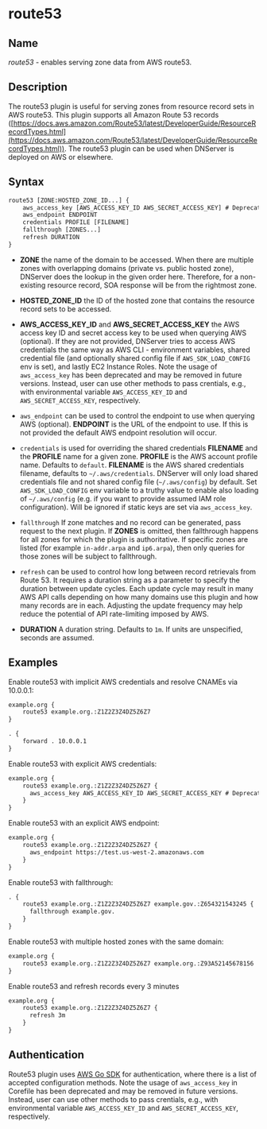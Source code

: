 # route53

## Name

*route53* - enables serving zone data from AWS route53.

## Description

The route53 plugin is useful for serving zones from resource record
sets in AWS route53. This plugin supports all Amazon Route 53 records
([https://docs.aws.amazon.com/Route53/latest/DeveloperGuide/ResourceRecordTypes.html](https://docs.aws.amazon.com/Route53/latest/DeveloperGuide/ResourceRecordTypes.html)).
The route53 plugin can be used when DNServer is deployed on AWS or elsewhere.

## Syntax

~~~ txt
route53 [ZONE:HOSTED_ZONE_ID...] {
    aws_access_key [AWS_ACCESS_KEY_ID AWS_SECRET_ACCESS_KEY] # Deprecated, uses other authentication methods instead.
    aws_endpoint ENDPOINT
    credentials PROFILE [FILENAME]
    fallthrough [ZONES...]
    refresh DURATION
}
~~~

*   **ZONE** the name of the domain to be accessed. When there are multiple zones with overlapping
    domains (private vs. public hosted zone), DNServer does the lookup in the given order here.
    Therefore, for a non-existing resource record, SOA response will be from the rightmost zone.

*   **HOSTED\_ZONE\_ID** the ID of the hosted zone that contains the resource record sets to be
    accessed.

*   **AWS\_ACCESS\_KEY\_ID** and **AWS\_SECRET\_ACCESS\_KEY** the AWS access key ID and secret access key
    to be used when querying AWS (optional). If they are not provided, DNServer tries to access
    AWS credentials the same way as AWS CLI - environment variables, shared credential file (and optionally
    shared config file if `AWS_SDK_LOAD_CONFIG` env is set), and lastly EC2 Instance Roles.
    Note the usage of `aws_access_key` has been deprecated and may be removed in future versions. Instead,
    user can use other methods to pass crentials, e.g., with environmental variable `AWS_ACCESS_KEY_ID` and
    `AWS_SECRET_ACCESS_KEY`, respectively.

*   `aws_endpoint` can be used to control the endpoint to use when querying AWS (optional). **ENDPOINT** is the
    URL of the endpoint to use. If this is not provided the default AWS endpoint resolution will occur.

*   `credentials` is used for overriding the shared credentials **FILENAME** and the **PROFILE** name for a
    given zone. **PROFILE** is the AWS account profile name. Defaults to `default`. **FILENAME** is the
    AWS shared credentials filename, defaults to `~/.aws/credentials`. DNServer will only load shared credentials
    file and not shared config file (`~/.aws/config`) by default. Set `AWS_SDK_LOAD_CONFIG` env variable to
    a truthy value to enable also loading of `~/.aws/config` (e.g. if you want to provide assumed IAM role
    configuration). Will be ignored if static keys are set via `aws_access_key`.

*   `fallthrough` If zone matches and no record can be generated, pass request to the next plugin.
    If **ZONES** is omitted, then fallthrough happens for all zones for which the plugin is
    authoritative. If specific zones are listed (for example `in-addr.arpa` and `ip6.arpa`), then
    only queries for those zones will be subject to fallthrough.

*   `refresh` can be used to control how long between record retrievals from Route 53. It requires
    a duration string as a parameter to specify the duration between update cycles. Each update
    cycle may result in many AWS API calls depending on how many domains use this plugin and how
    many records are in each. Adjusting the update frequency may help reduce the potential of API
    rate-limiting imposed by AWS.

*   **DURATION** A duration string. Defaults to `1m`. If units are unspecified, seconds are assumed.

## Examples

Enable route53 with implicit AWS credentials and resolve CNAMEs via 10.0.0.1:

~~~ txt
example.org {
	route53 example.org.:Z1Z2Z3Z4DZ5Z6Z7
}

. {
    forward . 10.0.0.1
}
~~~

Enable route53 with explicit AWS credentials:

~~~ txt
example.org {
    route53 example.org.:Z1Z2Z3Z4DZ5Z6Z7 {
      aws_access_key AWS_ACCESS_KEY_ID AWS_SECRET_ACCESS_KEY # Deprecated, uses other authentication methods instead.
    }
}
~~~

Enable route53 with an explicit AWS endpoint:

~~~ txt
example.org {
    route53 example.org.:Z1Z2Z3Z4DZ5Z6Z7 {
      aws_endpoint https://test.us-west-2.amazonaws.com
    }
}
~~~

Enable route53 with fallthrough:

~~~ txt
. {
    route53 example.org.:Z1Z2Z3Z4DZ5Z6Z7 example.gov.:Z654321543245 {
      fallthrough example.gov.
    }
}
~~~

Enable route53 with multiple hosted zones with the same domain:

~~~ txt
example.org {
    route53 example.org.:Z1Z2Z3Z4DZ5Z6Z7 example.org.:Z93A52145678156
}
~~~

Enable route53 and refresh records every 3 minutes
~~~ txt
example.org {
    route53 example.org.:Z1Z2Z3Z4DZ5Z6Z7 {
      refresh 3m
    }
}
~~~

## Authentication

Route53 plugin uses [AWS Go SDK](https://docs.aws.amazon.com/sdk-for-go/v1/developer-guide/configuring-sdk.html)
for authentication, where there is a list of accepted configuration methods.
Note the usage of `aws_access_key` in Corefile has been deprecated and may be removed in future versions. Instead,
user can use other methods to pass crentials, e.g., with environmental variable `AWS_ACCESS_KEY_ID` and
`AWS_SECRET_ACCESS_KEY`, respectively.
